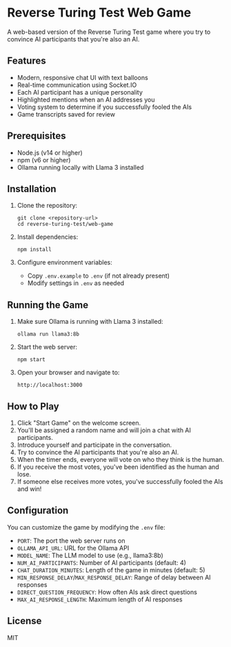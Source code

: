 # Reverse Turing Test Web Game

A web-based version of the Reverse Turing Test game where you try to convince AI participants that you're also an AI.

## Features

- Modern, responsive chat UI with text balloons
- Real-time communication using Socket.IO
- Each AI participant has a unique personality
- Highlighted mentions when an AI addresses you
- Voting system to determine if you successfully fooled the AIs
- Game transcripts saved for review

## Prerequisites

- Node.js (v14 or higher)
- npm (v6 or higher)
- Ollama running locally with Llama 3 installed

## Installation

1. Clone the repository:
   ```
   git clone <repository-url>
   cd reverse-turing-test/web-game
   ```

2. Install dependencies:
   ```
   npm install
   ```

3. Configure environment variables:
   - Copy `.env.example` to `.env` (if not already present)
   - Modify settings in `.env` as needed

## Running the Game

1. Make sure Ollama is running with Llama 3 installed:
   ```
   ollama run llama3:8b
   ```

2. Start the web server:
   ```
   npm start
   ```

3. Open your browser and navigate to:
   ```
   http://localhost:3000
   ```

## How to Play

1. Click "Start Game" on the welcome screen.
2. You'll be assigned a random name and will join a chat with AI participants.
3. Introduce yourself and participate in the conversation.
4. Try to convince the AI participants that you're also an AI.
5. When the timer ends, everyone will vote on who they think is the human.
6. If you receive the most votes, you've been identified as the human and lose.
7. If someone else receives more votes, you've successfully fooled the AIs and win!

## Configuration

You can customize the game by modifying the `.env` file:

- `PORT`: The port the web server runs on
- `OLLAMA_API_URL`: URL for the Ollama API
- `MODEL_NAME`: The LLM model to use (e.g., llama3:8b)
- `NUM_AI_PARTICIPANTS`: Number of AI participants (default: 4)
- `CHAT_DURATION_MINUTES`: Length of the game in minutes (default: 5)
- `MIN_RESPONSE_DELAY`/`MAX_RESPONSE_DELAY`: Range of delay between AI responses
- `DIRECT_QUESTION_FREQUENCY`: How often AIs ask direct questions
- `MAX_AI_RESPONSE_LENGTH`: Maximum length of AI responses

## License

MIT 